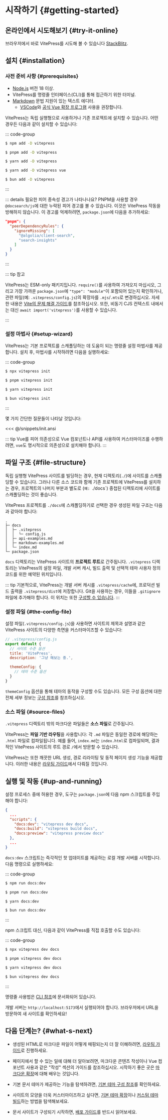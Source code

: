 
# 시작하기 {#getting-started}

## 온라인에서 시도해보기 {#try-it-online}

브라우저에서 바로 VitePress를 시도해 볼 수 있습니다 [StackBlitz](https://vitepress.new).

## 설치 {#installation}

### 사전 준비 사항 {#prerequisites}

- [Node.js](https://nodejs.org/) 버전 18 이상.
- VitePress를 명령줄 인터페이스(CLI)를 통해 접근하기 위한 터미널.
- [Markdown](https://en.wikipedia.org/wiki/Markdown) 문법 지원이 있는 텍스트 에디터.
  - [VSCode](https://code.visualstudio.com/)와 [공식 Vue 확장 프로그램](https://marketplace.visualstudio.com/items?itemName=Vue.volar) 사용을 권장합니다.

VitePress는 독립 실행형으로 사용하거나 기존 프로젝트에 설치할 수 있습니다. 어떤 경우든 다음과 같이 설치할 수 있습니다:

::: code-group

```sh [npm]
$ npm add -D vitepress
```

```sh [pnpm]
$ pnpm add -D vitepress
```

```sh [yarn]
$ yarn add -D vitepress
```

```sh [yarn (pnp)]
$ yarn add -D vitepress vue
```

```sh [bun]
$ bun add -D vitepress
```

:::

::: details 필요한 피어 종속성 경고가 나타나나요?
PNPM을 사용할 경우 `@docsearch/js`에 대한 누락된 피어 경고를 볼 수 있습니다. 이것은 VitePress 작동을 방해하지 않습니다. 이 경고를 억제하려면, `package.json`에 다음을 추가하세요:

```json
"pnpm": {
  "peerDependencyRules": {
    "ignoreMissing": [
      "@algolia/client-search",
      "search-insights"
    ]
  }
}
```

:::

::: tip 참고

VitePress는 ESM-only 패키지입니다. `require()`를 사용하여 가져오지 마십시오, 그리고 가장 가까운 `package.json`에 `"type": "module"`이 포함되어 있는지 확인하거나, 관련 파일(예: `.vitepress/config.js`)의 확장자를 `.mjs`/`.mts`로 변경하십시오. 자세한 내용은 [Vite의 문제 해결 가이드](http://vitejs.dev/ko/guide/troubleshooting.html#this-package-is-esm-only)를 참조하십시오. 또한, 비동기 CJS 컨텍스트 내에서는 대신 `await import('vitepress')`를 사용할 수 있습니다.

:::

### 설정 마법사 {#setup-wizard}

VitePress는 기본 프로젝트를 스캐폴딩하는 데 도움이 되는 명령줄 설정 마법사를 제공합니다. 설치 후, 마법사를 시작하려면 다음을 실행하세요:

::: code-group

```sh [npm]
$ npx vitepress init
```

```sh [pnpm]
$ pnpm vitepress init
```

```sh [yarn]
$ yarn vitepress init
```

```sh [bun]
$ bun vitepress init
```

:::

몇 가지 간단한 질문들이 나타날 것입니다:

<<< @/snippets/init.ansi

::: tip Vue를 피어 의존성으로
Vue 컴포넌트나 API를 사용하여 커스터마이즈를 수행하려면, `vue`도 명시적으로 의존성으로 설치해야 합니다.
:::

## 파일 구조 {#file-structure}

독립 실행형 VitePress 사이트를 빌딩하는 경우, 현재 디렉토리(`./`)에 사이트를 스캐폴딩할 수 있습니다. 그러나 다른 소스 코드와 함께 기존 프로젝트에 VitePress를 설치하는 경우, 프로젝트의 나머지 부분과 별도로 (`예: `./docs`) 중첩된 디렉토리에 사이트를 스캐폴딩하는 것이 좋습니다.

VitePress 프로젝트를 `./docs`에 스캐폴딩하기로 선택한 경우 생성된 파일 구조는 다음과 같아야 합니다:

```
.
├─ docs
│  ├─ .vitepress
│  │  └─ config.js
│  ├─ api-examples.md
│  ├─ markdown-examples.md
│  └─ index.md
└─ package.json
```

`docs` 디렉토리는 VitePress 사이트의 **프로젝트 루트**로 간주됩니다. `.vitepress` 디렉토리는 VitePress의 설정 파일, 개발 서버 캐시, 빌드 출력 및 선택적 테마 사용자 정의 코드를 위한 예약된 위치입니다.

::: tip
기본적으로, VitePress는 개발 서버 캐시를 `.vitepress/cache`에, 프로덕션 빌드 출력을 `.vitepress/dist`에 저장합니다. Git을 사용하는 경우, 이들을 `.gitignore` 파일에 추가해야 합니다. 이 위치는 또한 [구성할 수 있습니다](../reference/site-config#outdir).
:::

### 설정 파일 {#the-config-file}

설정 파일(`.vitepress/config.js`)을 사용하면 사이트의 제목과 설명과 같은 VitePress 사이트의 다양한 측면을 커스터마이즈할 수 있습니다:

```js
// .vitepress/config.js
export default {
  // 사이트 수준 옵션
  title: 'VitePress',
  description: '그냥 해보는 중.',

  themeConfig: {
    // 테마 수준 옵션
  }
}
```

`themeConfig` 옵션을 통해 테마의 동작을 구성할 수도 있습니다. 모든 구성 옵션에 대한 전체 세부 정보는 [구성 참조](../reference/site-config)를 참조하십시오.

### 소스 파일 {#source-files}

`.vitepress` 디렉토리 밖의 마크다운 파일들은 **소스 파일**로 간주됩니다.

VitePress는 **파일 기반 라우팅**을 사용합니다: 각 `.md` 파일은 동일한 경로에 해당하는 `.html` 파일로 컴파일됩니다. 예를 들어, `index.md`는 `index.html`로 컴파일되며, 결과적인 VitePress 사이트의 루트 경로 `/`에서 방문할 수 있습니다.

VitePress는 또한 깨끗한 URL 생성, 경로 리라이팅 및 동적 페이지 생성 기능을 제공합니다. 이러한 내용은 [라우팅 가이드](./routing)에서 다뤄질 것입니다.

## 실행 및 작동 {#up-and-running}

설정 프로세스 중에 허용한 경우, 도구는 `package.json`에 다음 npm 스크립트를 주입해야 합니다:

```json
{
  ...
  "scripts": {
    "docs:dev": "vitepress dev docs",
    "docs:build": "vitepress build docs",
    "docs:preview": "vitepress preview docs"
  },
  ...
}
```

`docs:dev` 스크립트는 즉각적인 핫 업데이트를 제공하는 로컬 개발 서버를 시작합니다. 다음 명령으로 실행하세요:

::: code-group

```sh [npm]
$ npm run docs:dev
```

```sh [pnpm]
$ pnpm run docs:dev
```

```sh [yarn]
$ yarn docs:dev
```

```sh [bun]
$ bun run docs:dev
```

:::

npm 스크립트 대신, 다음과 같이 VitePress를 직접 호출할 수도 있습니다:

::: code-group

```sh [npm]
$ npx vitepress dev docs
```

```sh [pnpm]
$ pnpm vitepress dev docs
```

```sh [yarn]
$ yarn vitepress dev docs
```

```sh [bun]
$ bun vitepress dev docs
```

:::

명령줄 사용법은 [CLI 참조](../reference/cli)에 문서화되어 있습니다.

개발 서버는 `http://localhost:5173`에서 실행되어야 합니다. 브라우저에서 URL을 방문하여 새 사이트를 확인하세요!

## 다음 단계는? {#what-s-next}

- 생성된 HTML로 마크다운 파일이 어떻게 매핑되는지 더 잘 이해하려면, [라우팅 가이드](./routing)로 진행하세요.

- 페이지에서 할 수 있는 일에 대해 더 알아보려면, 마크다운 콘텐츠 작성이나 Vue 컴포넌트 사용과 같은 "작성" 섹션의 가이드를 참조하십시오. 시작하기 좋은 곳은 [마크다운 확장](./markdown)에 대해 배우는 것입니다.

- 기본 문서 테마가 제공하는 기능을 탐색하려면, [기본 테마 구성 참조](../reference/default-theme-config)를 확인하세요.

- 사이트의 모양을 더욱 커스터마이즈하고 싶다면, [기본 테마 확장](./extending-default-theme)이나 [커스텀 테마 빌드](./custom-theme)하는 방법을 탐색해보세요.

- 문서 사이트가 구성되기 시작하면, [배포 가이드](./deploy)를 반드시 읽어보세요.
